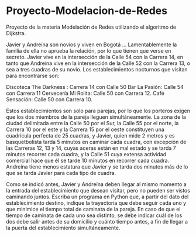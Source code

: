 # Proyecto-Modelacion-de-Redes
Proyecto de la materia Modelación de Redes utilizando el algoritmo de Dijkstra.

Javier y Andreína son novios y viven en Bogotá … Lamentablemente la familia de ella no aprueba la relación, por lo que tienen que verse en secreto.  Javier vive en la intersección de la Calle 54 con la Carrera 14, en tanto que Andreína vive en la intersección de la Calle 52 con la Carrera 13, o sea a tres cuadras de su novio. Los establecimientos nocturnos que visitan para encontrarse son:

Discoteca The Darkness : Carrera 14 con Calle 50
Bar La Pasión: Calle 54 con Carrera 11
Cervecería Mi Rolita: Calle 50 con Carrera 12.
Café Sensación: Calle 50 con Carrera 10.

Estos establecimientos son solo para parejas, por lo que los porteros exigen que los dos miembros de la pareja lleguen simultáneamente. La zona de la ciudad delimitada entre la Calle 50 por el Sur, la Calle 55 por el norte, la Carrera 10 por el este y la Carrera 15 por el oeste constituyen una cuadrícula perfecta de 25 cuadras, y Javier, quien mide 2 metros y es basquetbolista tarda 5 minutos en caminar cada cuadra, con excepción de las Carreras 12, 13 y 14, cuyas aceras están en mal estado y se tarda 7 minutos recorrer cada cuadra, y la Calle 51 cuya extensa actividad comercial hace que él se tarde 10 minutos en recorrer cada cuadra. Andreína tiene menos estatura que Javier y se tarda dos minutos más de lo que se tarda Javier para cada tipo de cuadra.

Como se indicó antes, Javier y Andreína deben llegar al mismo momento a la entrada del establecimiento que desean visitar, pero no pueden ser vistos caminando juntos. Escriba un programa en Python que, a partir del dato del establecimiento destino, indique la trayectoria  que debe seguir cada uno y que minimice el tiempo total de caminata de la pareja. En caso de que el tiempo de caminata de cada uno sea distinto, se debe indicar cuál de los dos debe salir antes de su domicilio y cuánto tiempo antes, a fin de llegar a la puerta del establecimiento simultáneamente.
